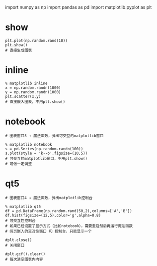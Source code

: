 

import numpy as np
import pandas as pd
import matplotlib.pyplot as plt


# show

    plt.plot(np.random.rand(10))
    plt.show()
    # 直接生成图表

# inline

    % matplotlib inline  
    x = np.random.randn(1000)
    y = np.random.randn(1000)
    plt.scatter(x,y)
    # 直接嵌入图表，不用plt.show()
    
# notebook

    
    # 图表窗口3 → 魔法函数，弹出可交互的matplotlib窗口
    
    % matplotlib notebook
    s = pd.Series(np.random.randn(100))
    s.plot(style = 'k--o',figsize=(10,5))
    # 可交互的matplotlib窗口，不用plt.show()
    # 可做一定调整
  
  
# qt5

    
    # 图表窗口4 → 魔法函数，弹出matplotlib控制台
    
    % matplotlib qt5
    df = pd.DataFrame(np.random.rand(50,2),columns=['A','B'])
    df.hist(figsize=(12,5),color='g',alpha=0.8)
    # 可交互性控制台
    # 如果已经设置了显示方式（比如notebook），需要重启然后再运行魔法函数
    # 网页嵌入的交互性窗口 和 控制台，只能显示一个
    
    #plt.close()    
    # 关闭窗口
    
    #plt.gcf().clear()  
    # 每次清空图表内内容    